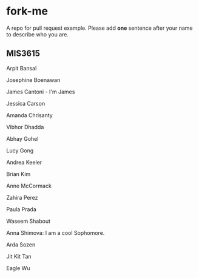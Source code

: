 # fork-me
A repo for pull request example. Please add **one** sentence after your name to describe who you are.

## MIS3615
Arpit	Bansal

Josephine Boenawan

James	Cantoni - I'm James

Jessica	Carson

Amanda Chrisanty

Vibhor Dhadda

Abhay	Gohel

Lucy Gong

Andrea Keeler

Brian Kim

Anne McCormack

Zahira Perez

Paula	Prada

Waseem Shabout

Anna Shimova: I am a cool Sophomore.

Arda Sozen

Jit Kit Tan

Eagle	Wu

